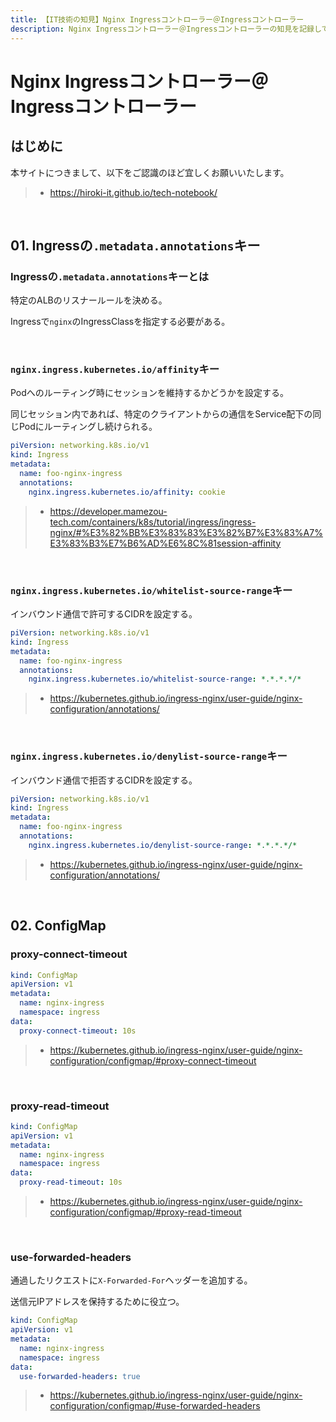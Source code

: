 ```yaml
---
title: 【IT技術の知見】Nginx Ingressコントローラー＠Ingressコントローラー
description: Nginx Ingressコントローラー＠Ingressコントローラーの知見を記録しています。
---
```


# Nginx Ingressコントローラー＠Ingressコントローラー

## はじめに

本サイトにつきまして、以下をご認識のほど宜しくお願いいたします。

> - https://hiroki-it.github.io/tech-notebook/

<br>

## 01. Ingressの`.metadata.annotations`キー

### Ingressの`.metadata.annotations`キーとは

特定のALBのリスナールールを決める。

Ingressで`nginx`のIngressClassを指定する必要がある。

<br>

### `nginx.ingress.kubernetes.io/affinity`キー

Podへのルーティング時にセッションを維持するかどうかを設定する。

同じセッション内であれば、特定のクライアントからの通信をService配下の同じPodにルーティングし続けられる。

```yaml
piVersion: networking.k8s.io/v1
kind: Ingress
metadata:
  name: foo-nginx-ingress
  annotations:
    nginx.ingress.kubernetes.io/affinity: cookie
```

> - https://developer.mamezou-tech.com/containers/k8s/tutorial/ingress/ingress-nginx/#%E3%82%BB%E3%83%83%E3%82%B7%E3%83%A7%E3%83%B3%E7%B6%AD%E6%8C%81session-affinity

<br>

### `nginx.ingress.kubernetes.io/whitelist-source-range`キー

インバウンド通信で許可するCIDRを設定する。

```yaml
piVersion: networking.k8s.io/v1
kind: Ingress
metadata:
  name: foo-nginx-ingress
  annotations:
    nginx.ingress.kubernetes.io/whitelist-source-range: *.*.*.*/*
```

> - https://kubernetes.github.io/ingress-nginx/user-guide/nginx-configuration/annotations/

<br>

### `nginx.ingress.kubernetes.io/denylist-source-range`キー

インバウンド通信で拒否するCIDRを設定する。

```yaml
piVersion: networking.k8s.io/v1
kind: Ingress
metadata:
  name: foo-nginx-ingress
  annotations:
    nginx.ingress.kubernetes.io/denylist-source-range: *.*.*.*/*
```

> - https://kubernetes.github.io/ingress-nginx/user-guide/nginx-configuration/annotations/

<br>

## 02. ConfigMap

### proxy-connect-timeout

```yaml
kind: ConfigMap
apiVersion: v1
metadata:
  name: nginx-ingress
  namespace: ingress
data:
  proxy-connect-timeout: 10s
```

> - https://kubernetes.github.io/ingress-nginx/user-guide/nginx-configuration/configmap/#proxy-connect-timeout

<br>

### proxy-read-timeout

```yaml
kind: ConfigMap
apiVersion: v1
metadata:
  name: nginx-ingress
  namespace: ingress
data:
  proxy-read-timeout: 10s
```

> - https://kubernetes.github.io/ingress-nginx/user-guide/nginx-configuration/configmap/#proxy-read-timeout

<br>

### use-forwarded-headers

通過したリクエストに`X-Forwarded-For`ヘッダーを追加する。

送信元IPアドレスを保持するために役立つ。

```yaml
kind: ConfigMap
apiVersion: v1
metadata:
  name: nginx-ingress
  namespace: ingress
data:
  use-forwarded-headers: true
```

> - https://kubernetes.github.io/ingress-nginx/user-guide/nginx-configuration/configmap/#use-forwarded-headers

<br>
